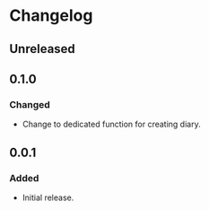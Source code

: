 # Changelog

## Unreleased

## 0.1.0

### Changed

- Change to dedicated function for creating diary.

## 0.0.1

### Added

- Initial release.
